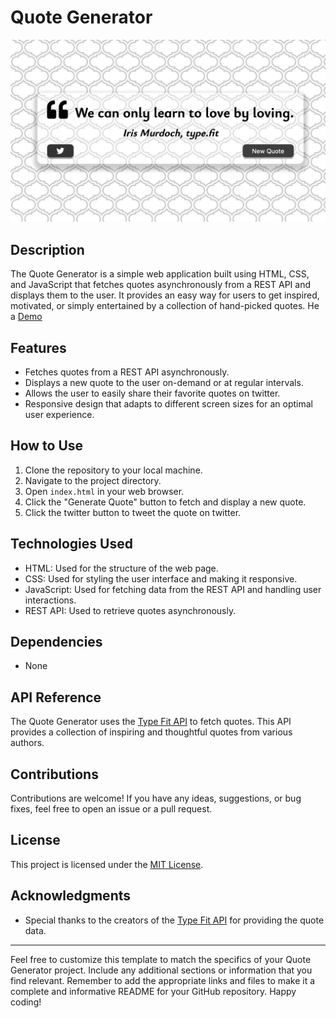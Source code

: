 # Quote Generator

![Quote Generator](./screenshot.png)

## Description

The Quote Generator is a simple web application built using HTML, CSS, and JavaScript that fetches quotes asynchronously from a REST API and displays them to the user. It provides an easy way for users to get inspired, motivated, or simply entertained by a collection of hand-picked quotes.
He a [Demo](https://nass42.github.io/Quote_generator/)

## Features

- Fetches quotes from a REST API asynchronously.
- Displays a new quote to the user on-demand or at regular intervals.
- Allows the user to easily share their favorite quotes on twitter.
- Responsive design that adapts to different screen sizes for an optimal user experience.

## How to Use

1. Clone the repository to your local machine.
2. Navigate to the project directory.
3. Open `index.html` in your web browser.
4. Click the "Generate Quote" button to fetch and display a new quote.
5. Click the twitter button to tweet the quote on twitter.

## Technologies Used

- HTML: Used for the structure of the web page.
- CSS: Used for styling the user interface and making it responsive.
- JavaScript: Used for fetching data from the REST API and handling user interactions.
- REST API: Used to retrieve quotes asynchronously.

## Dependencies

- None

## API Reference

The Quote Generator uses the [Type Fit API](https://type.fit/api/quotes) to fetch quotes. This API provides a collection of inspiring and thoughtful quotes from various authors.

## Contributions

Contributions are welcome! If you have any ideas, suggestions, or bug fixes, feel free to open an issue or a pull request.

## License

This project is licensed under the [MIT License](https://opensource.org/licenses/MIT).

## Acknowledgments

- Special thanks to the creators of the [Type Fit API](https://type.fit/api/quotes) for providing the quote data.

---

Feel free to customize this template to match the specifics of your Quote Generator project. Include any additional sections or information that you find relevant. Remember to add the appropriate links and files to make it a complete and informative README for your GitHub repository. Happy coding!
